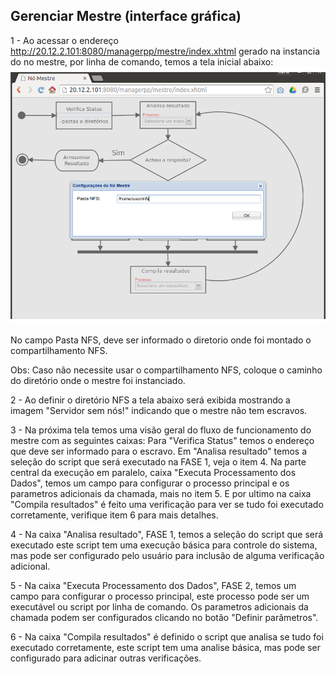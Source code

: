 ## Gerenciar Mestre (interface gráfica)

1 - Ao acessar o endereço http://20.12.2.101:8080/managerpp/mestre/index.xhtml gerado na instancia do no mestre, por linha de comando, temos a tela inicial abaixo:
![Interface Gráfica do Mestre - compartilhamento NFS](https://raw.githubusercontent.com/renedet/managerpp/master/Tutorial/imagens/img1.png)

No campo Pasta NFS, deve ser informado o diretorio onde foi montado o compartilhamento NFS.

Obs: Caso não necessite usar o compartilhamento NFS, coloque o caminho do diretório onde o mestre foi instanciado.

2 - Ao definir o diretório NFS a tela abaixo será exibida mostrando a imagem "Servidor sem nós!" indicando que o mestre não tem escravos.

3 - Na próxima tela temos uma visão geral do fluxo de funcionamento do mestre com as seguintes caixas:
Para "Verifica Status" temos o endereço que deve ser informado para o escravo.
Em "Analisa resultado" temos a seleção do script que será executado na FASE 1, veja o item 4.
Na parte central da execução em paralelo, caixa "Executa Processamento dos Dados", temos um campo para configurar o processo principal e os parametros adicionais da chamada, mais no item 5.
E por ultimo na caixa "Compila resultados" é feito uma verificação para ver se tudo foi executado corretamente, verifique item 6 para mais detalhes.


4 - Na caixa "Analisa resultado", FASE 1, temos a seleção do script que será executado este script tem uma execução básica para controle do sistema, mas pode ser configurado pelo usuário para inclusão de alguma verificação adicional.

5 - Na caixa "Executa Processamento dos Dados", FASE 2, temos um campo para configurar o processo principal, este processo pode ser um executável ou script por linha de comando.
Os parametros adicionais da chamada podem ser configurados clicando no botão "Definir parâmetros".

6 - Na caixa "Compila resultados" é definido o script que analisa se tudo foi executado corretamente, este script tem uma analise básica, mas pode ser configurado para adicinar outras verificações.
